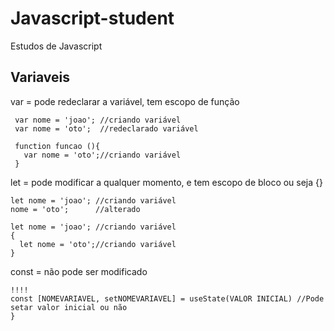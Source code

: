 # Javascript-student
Estudos de Javascript


## **Variaveis**
var = pode redeclarar a variável, tem escopo de função
```
 var nome = 'joao'; //criando variável
 var nome = 'oto';  //redeclarado variável
    
 function funcao (){
   var nome = 'oto';//criando variável
 }
 ```
 
let = pode modificar a qualquer momento, e tem escopo de bloco ou seja {}
```
let nome = 'joao'; //criando variável
nome = 'oto';      //alterado

let nome = 'joao'; //criando variável
{
  let nome = 'oto';//criando variável
}
```

const = não pode ser modificado
```
!!!!
const [NOMEVARIAVEL, setNOMEVARIAVEL] = useState(VALOR INICIAL) //Pode setar valor inicial ou não
}
```
